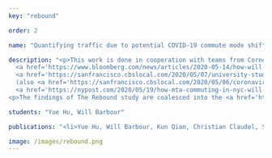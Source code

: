 ```yaml
---
key: "rebound"

order: 2

name: "Quantifying traffic due to potential COVID-19 commute mode shifts"

description: "<p>This work is done in cooperation with teams from Cornell and UT Austin, to quantify the sensitivity of commute travel times in about a hundred US metro areas, due to potential changes in commute patterns after COVID-19 from transit and carpooling to single occupancy vehicles (SOV). Bayesian regression model is applied on US census data to relate commute travel time to the number of passenger vehicles. Findings are covered in more than 30 medias, including  <a href='https://www.reuters.com/article/us-health-coronavirus-usa-transit/empty-trains-clogged-roads-americans-get-behind-the-wheel-to-avoid-transit-idUSKBN22W29X'>Reuters</a>, 
  <a href='https://www.bloomberg.com/news/articles/2020-05-14/how-will-americans-commute-after-lockdowns-end'>Bloomberg CityLab</a>,
  <a href='https://sanfrancisco.cbslocal.com/2020/05/07/university-study-says-san-francisco-commute-traffic-hardest-hit-when-lockdown-eases/'>CBS news</a>
  (also <a href='https://sanfrancisco.cbslocal.com/2020/05/06/coronavirus-covid-19-era-commute-times-could-double-if-bay-area-workers-ditch-transit-for-cars/'>here</a>), 
  <a href='https://nypost.com/2020/05/19/how-mta-commuting-in-nyc-will-look-after-the-coronavirus/'>New York Post</a> and so on.</p>
<p>The findings of The Rebound study are coalesced into the <a href='https://lab-work.github.io/therebound/'> Rebound Calculator</a>. The tool estimates one-way commute travel times using models built around recent commuting data for most U.S. metro areas. As the number of vehicles on the roads increases, so too does the travel time, according to a traffic fundamental called the BPR model. Travel times, therefore, increase if existing commuters switch from transit or carpool to single-occupancy vehicles. Travel times will decrease if fewer vehicles are on the road due to unemployment or remote work. How mode shift could affect travel times is particularly important in the era or Covid-19, as it could impart high cost on commuters due to increased time spent in traffic.</p>"

students: "Yue Hu, Will Barbour"

publications: "<li>Yue Hu, Will Barbour, Kun Qian, Christian Claudel, Samitha Samaranayake, and Dan Work, \"Quantifying traffic due to potential Covid-19 commute mode shifts\"  <em>in submission</em>, 2020. <strong>Blog: </strong><a href='https://lab-work.github.io/therebound/'>The rebound</a>. <strong>Download: </strong><a href='https://arxiv.org/abs/2005.01610'>preprint</a>.</li>"

image: /images/rebound.png
---
```

